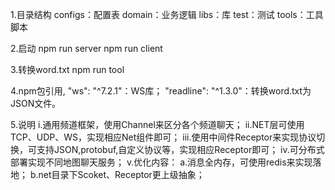1.目录结构
configs：配置表
domain：业务逻辑
libs：库
test：测试
tools：工具脚本

2.启动
npm run server
npm run client

3.转换word.txt
npm run tool

4.npm包引用,
"ws": "^7.2.1"：WS库；
"readline": "^1.3.0"：转换word.txt为JSON文件。

5.说明
 i.通用频道框架，使用Channel来区分各个频道聊天；
 ii.NET层可使用TCP、UDP、WS，实现相应Net组件即可；
 iii.使用中间件Receptor来实现协议切换，可支持JSON,protobuf,自定义协议等，实现相应Receptor即可；
 iv.可分布式部署实现不同地图聊天服务；
 v.优化内容：
	a.消息全内存，可使用redis来实现落地；
	b.net目录下Scoket、Receptor更上级抽象；